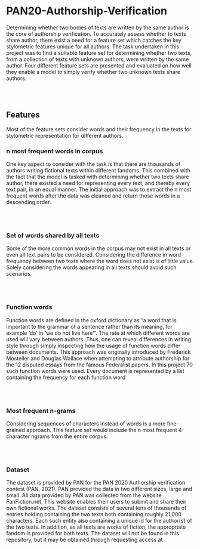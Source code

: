 # PAN20-Authorship-Verification

Determining whether two bodies of texts are written by the same author is the core of authorship 
verification. To accurately assess whether to texts share author, there exist a need for a feature 
set which catches the key stylometric features unique for all authors. The task undertaken in this 
project was to find a suitable feature set for determining whether two texts, from a collection of 
texts with unknown authors, were written by the same author. Four different feature sets are 
presented and evaluated on how well they enable a model to simply verify whether two unknown 
texts share authors. 

<br></br>

<h2><b>Features</b></h2>
Most of the feature sets consider words and their frequency in the texts for stylometric 
representation for different authors. 

<h3><b>n most frequent words in corpus</b></h3>
One key aspect to consider with the task is that there are thousands of authors writing fictional 
texts within different fandoms. This combined with the fact that the model is tasked with 
determining whether two texts share author, there existed a need for representing every text, and 
thereby every text pair, in an equal manner. The initial approach was to extract the n most 
frequent words after the data was cleaned and return those words in a descending order.

<br></br>

<h3><b>Set of words shared by all texts</b></h3>
Some of the more common words in the corpus may not exist in all texts or even all text pairs to 
be considered. Considering the difference in word frequency between two texts where the word 
does not exist is of little value. Solely considering the words appearing in all texts 
should avoid such scenarios.

<br></br>

<h3><b>Function words</b></h3>
Function words are defined in the oxford dictionary as “a word that is important to the grammar 
of a sentence rather than its meaning, for example ‘do’ in ‘we do not live here’”.
The rate at which different words are used will vary between authors. Thus, one 
can reveal differences in writing style through simply inspecting how the usage of function 
words differ between documents. This approach was originally introduced by Frederick 
Mosteller and Douglas Wallace when attempting to attribute authorship for the 12 disputed 
essays from the famous Federalist papers. In this project 70 such function words were used. 
Every document is represented by a list containing the frequency for each function word

<br></br>

<h3><b>Most frequent n-grams</b></h3>
Considering sequences of characters instead of words is a more fine-grained approach. This 
feature set would include the n most frequent 4-character ngrams from the entire corpus.

<br></br>

<h3><b>Dataset</b></h3>
The dataset is provided by PAN for the PAN 2020 Authorship verification contest (PAN, 2021). 
PAN provided the data in two different sizes, large and small. All data provided by PAN was 
collected from the website FanFiction.net. This website enables their users to submit and share 
their own fictional works. The dataset consists of several tens of thousands of entries holding 
containing the two texts both containing  roughly 21,000 characters. Each such entity also 
containing a unique id for the author(s) of the two texts. In addition, as all texts are works of 
fiction, the appropriate fandom is provided for both texts. The dataset will not be found in this repository,
but it may be obtained through requesting access at 
